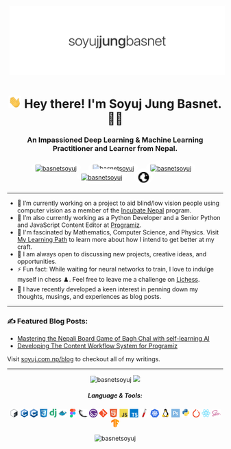<img src="https://raw.githubusercontent.com/basnetsoyuj/basnetsoyuj/master/assets/images/name.png" style="padding:5px;">
<h1 align="center"><img src="https://raw.githubusercontent.com/basnetsoyuj/basnetsoyuj/master/assets/images/wave.gif" width="30px"/> Hey there! I'm Soyuj Jung Basnet. 👨‍💻</h1>

<h3 align="center">An Impassioned Deep Learning & Machine Learning Practitioner and Learner from Nepal.</h3>

<p></p>


<p align="center" style="padding: 10px;"><a href="https://twitter.com/basnetsoyuj" target="blank" style="background:#fff;padding:10px;border-radius:50%;margin:5px;"><img align="center" src="https://cdn.jsdelivr.net/npm/simple-icons@3.0.1/icons/twitter.svg" alt="basnetsoyuj" height="25" width="25" /></a>&nbsp;&nbsp;<a href="https://linkedin.com/in/basnetsoyuj" target="blank" style="background:#fff;padding:10px;border-radius:50%;margin:5px;"><img align="center" src="https://cdn.jsdelivr.net/npm/simple-icons@3.0.1/icons/linkedin.svg" alt="basnetsoyuj" height="25" width="25" /></a>&nbsp;&nbsp;<a href="https://instagram.com/basnetsoyuj" target="blank" style="background:#fff;padding:10px;border-radius:50%;margin:5px;"><img align="center" src="https://cdn.jsdelivr.net/npm/simple-icons@3.0.1/icons/instagram.svg" alt="basnetsoyuj" height="25" width="25" /></a>&nbsp;&nbsp;<a href="mailto:bsoyuj@gmail.com" style="background:#fff;padding:10px;border-radius:50%;margin:5px;"><img align="center" src="https://cdn.jsdelivr.net/npm/simple-icons@3.0.1/icons/gmail.svg" alt="basnetsoyuj" height="25" width="25" /></a>&nbsp;&nbsp;<a href="https://soyuj.com.np"  style="background:#fff;padding:10px;border-radius:50%;margin:5px;"><img align="center" src="https://raw.githubusercontent.com/iconic/open-iconic/master/svg/globe.svg" alt="basnetsoyuj" height="25" width="25" /></a></p>

<hr />

- 🔭 I’m currently working on a project to aid blind/low vision people using computer vision as a member of the <a href="http://www.incubate-nepal.com/" target="_blank">Incubate Nepal</a> program.
- 💼 I’m also currently working as a Python Developer and a Senior Python and JavaScript Content Editor at <a href="https://www.programiz.com/" target="_blank">Programiz</a>.
- 🌱 I'm fascinated by Mathematics, Computer Science, and Physics. Visit <a href="https://github.com/basnetsoyuj/learning" target="_blank">My Learning Path</a> to learn more about how I intend to get better at my craft.
- 👯 I am always open to discussing new projects, creative ideas, and opportunities.
- ⚡ Fun fact: While waiting for neural networks to train, I love to indulge myself in chess ♟️. Feel free to leave me a challenge on <a href="https://lichess.org/@/basnetsoyuj" target="_blank">Lichess</a>.
- 📝 I have recently developed a keen interest in penning down my thoughts, musings, and experiences as blog posts.

<hr/>

<h3>✍️ Featured Blog Posts:</h3>
<ul>
<li><a href="https://soyuj.com.np/blog/mastering-bagh-chal-with-self-learning-ai">Mastering the Nepali Board Game of Bagh Chal with self-learning AI</a></li>
<li><a href="https://soyuj.com.np/blog/content-workflow-system">Developing The Content Workflow System for Programiz</a></li>
</ul>
<p>Visit <a href="https://soyuj.com.np/blog">soyuj.com.np/blog</a> to checkout all of my writings.</p>
<hr/>

<p align="center"><img src="https://komarev.com/ghpvc/?username=basnetsoyuj" alt="basnetsoyuj" />  <img src="https://img.shields.io/github/last-commit/basnetsoyuj/learning?label=Last%20Learned"/></p>
<h5 align="center">Language & Tools:</h5>
<p align="center"><img height="20" src="assets/images/logos/bash.svg" alt="bash" title="bash" style="background:#fff;"/> <img height="20" src="assets/images/logos/c.svg" alt="c" title="c" /> <img height="20" src="assets/images/logos/cpp.svg" alt="cplusplus" title="cplusplus" /> <img height="20" src="assets/images/logos/css.svg" alt="css3" title="css3" /> <img height="20" src="assets/images/logos/django.svg" alt="django" title="django" /> <img height="20" src="assets/images/logos/docker.svg" alt="docker" title="docker" /> <img height="20" src="assets/images/logos/figma.svg" alt="figma" title="figma" /> <img height="20" src="assets/images/logos/flask.svg" alt="flask" title="flask" style="background:#fff;"/> <img height="20" src="assets/images/logos/gatsby.svg" alt="gatsby" title="gatsby" /> <img height="20" src="assets/images/logos/git.svg" alt="git" title="git" /> <img height="20" src="assets/images/logos/html.svg" alt="html5" title="html5" /> <img height="20" src="assets/images/logos/javascript.svg" alt="javascript" title="javascript" /> <img src="assets/images/logos/typescript.svg" alt="typescript" title="typescript" height="20"/> <img height="20" src="assets/images/logos/jekyll.svg" alt="jekyll" title="jekyll" /> <img height="20" src="assets/images/logos/kubernetes.svg" alt="kubernetes" title="kubernetes" /> <img height="20" src="assets/images/logos/linux.svg" alt="linux" title="linux" /> <img height="20" src="assets/images/logos/photoshop.svg" alt="photoshop" title="photoshop" /> <img height="20" src="assets/images/logos/python.svg" alt="python" title="python" /> <img height="20" src="assets/images/logos/pytorch.svg" alt="pytorch" title="pytorch" /> <img height="20" src="assets/images/logos/react.svg" alt="react" title="react" /> <img height="20" src="assets/images/logos/sass.svg" alt="sass" title="sass" /> <img height="20" src="assets/images/logos/tf.svg" alt="tensorflow" title="tensorflow" /></p>

<p align="center"><img src="https://sjb-github-readme-stats.vercel.app/api?username=basnetsoyuj&show_icons=true&count_private=true" alt="basnetsoyuj" /></p>
